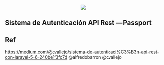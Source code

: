 <p align="center"><img src="https://laravel.com/assets/img/components/logo-laravel.svg"></p>



## Sistema de Autenticación API Rest — Passport


## Ref
https://medium.com/@cvallejo/sistema-de-autenticaci%C3%B3n-api-rest-con-laravel-5-6-240be1f3fc7d
@alfredobarron
@cvallejo



